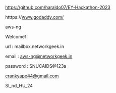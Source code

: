 https://github.com/haraldo07/EY-Hackathon-2023


htttps://www.godaddy.com/

aws-ng

Welcome1!


url : mailbox.networkgeek.in

email : aws-ng@networkgeek.in

password : SNUCAIDS@123a


crankyape44@gmail.com

SI_nd_HU_24

